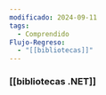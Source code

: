 ```yaml
---
modificado: 2024-09-11
tags:
  - Comprendido
Flujo-Regreso:
  - "[[bibliotecas]]"
---
```


### [[bibliotecas .NET]]

